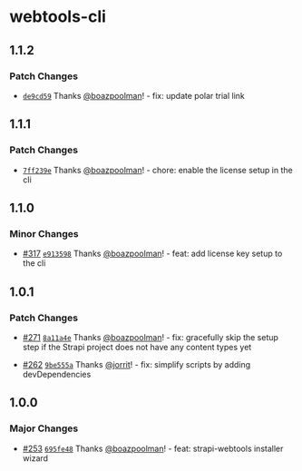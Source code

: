 # webtools-cli

## 1.1.2

### Patch Changes

- [`de9cd59`](https://github.com/pluginpal/strapi-webtools/commit/de9cd59ad2aefcd6910032e7e7f6f3877fd841f8) Thanks [@boazpoolman](https://github.com/boazpoolman)! - fix: update polar trial link

## 1.1.1

### Patch Changes

- [`7ff239e`](https://github.com/pluginpal/strapi-webtools/commit/7ff239e78c7102e375afc711fb9b9af52c674c1e) Thanks [@boazpoolman](https://github.com/boazpoolman)! - chore: enable the license setup in the cli

## 1.1.0

### Minor Changes

- [#317](https://github.com/pluginpal/strapi-webtools/pull/317) [`e913598`](https://github.com/pluginpal/strapi-webtools/commit/e91359874df631fddd8c8ea3ef958805a511f4c8) Thanks [@boazpoolman](https://github.com/boazpoolman)! - feat: add license key setup to the cli

## 1.0.1

### Patch Changes

- [#271](https://github.com/pluginpal/strapi-webtools/pull/271) [`8a11a4e`](https://github.com/pluginpal/strapi-webtools/commit/8a11a4ef53b1202a7f88f71247158623b8ae1eb9) Thanks [@boazpoolman](https://github.com/boazpoolman)! - fix: gracefully skip the setup step if the Strapi project does not have any content types yet

- [#262](https://github.com/pluginpal/strapi-webtools/pull/262) [`9be555a`](https://github.com/pluginpal/strapi-webtools/commit/9be555a65e8eb7c5291c0210ce58115a847d3297) Thanks [@jorrit](https://github.com/jorrit)! - fix: simplify scripts by adding devDependencies

## 1.0.0

### Major Changes

- [#253](https://github.com/pluginpal/strapi-webtools/pull/253) [`695fe48`](https://github.com/pluginpal/strapi-webtools/commit/695fe482f8ccb2b7ab0fa1e420445a06065792de) Thanks [@boazpoolman](https://github.com/boazpoolman)! - feat: strapi-webtools installer wizard
